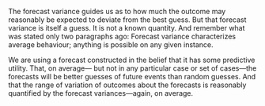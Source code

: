 The forecast variance guides us as to how much the outcome may reasonably be expected to deviate from the best guess. But that forecast variance is itself a guess. It is not a known quantity. And remember what was stated only two paragraphs ago: Forecast variance characterizes average behaviour; anything is possible on any given instance.

We are using a forecast constructed in the belief that it has some predictive utility. That, on average— but not in any particular case or set of cases—the forecasts will be better guesses of future events than random guesses. And that the range of variation of
outcomes about the forecasts is reasonably quantified by the forecast variances—again, on average.
